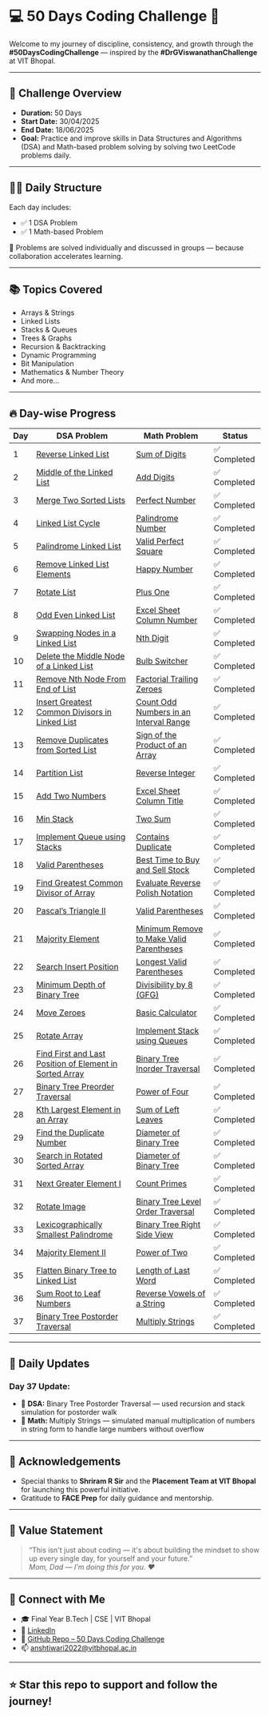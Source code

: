 # 💻 50 Days Coding Challenge 🚀

Welcome to my journey of discipline, consistency, and growth through the **#50DaysCodingChallenge** — inspired by the **#DrGViswanathanChallenge** at VIT Bhopal.

---

## 📅 Challenge Overview

- **Duration:** 50 Days  
- **Start Date:** 30/04/2025  
- **End Date:** 18/06/2025  
- **Goal:** Practice and improve skills in Data Structures and Algorithms (DSA) and Math-based problem solving by solving two LeetCode problems daily.

---

## 👨‍💻 Daily Structure

Each day includes:  
- ✅ 1 DSA Problem  
- ✅ 1 Math-based Problem  

📝 Problems are solved individually and discussed in groups — because collaboration accelerates learning.

---

## 📚 Topics Covered

- Arrays & Strings  
- Linked Lists  
- Stacks & Queues  
- Trees & Graphs  
- Recursion & Backtracking  
- Dynamic Programming  
- Bit Manipulation  
- Mathematics & Number Theory  
- And more...

---

## 🔥 Day-wise Progress

| Day | DSA Problem | Math Problem | Status |
|-----|-------------|--------------|--------|
| 1   | [Reverse Linked List](https://leetcode.com/problems/reverse-linked-list/) | [Sum of Digits](https://leetcode.com/problems/sum-of-digits-in-the-minimum-number/) | ✅ Completed |
| 2   | [Middle of the Linked List](https://leetcode.com/problems/middle-of-the-linked-list/) | [Add Digits](https://leetcode.com/problems/add-digits/) | ✅ Completed |
| 3   | [Merge Two Sorted Lists](https://leetcode.com/problems/merge-two-sorted-lists/) | [Perfect Number](https://leetcode.com/problems/perfect-number/) | ✅ Completed |
| 4   | [Linked List Cycle](https://leetcode.com/problems/linked-list-cycle/) | [Palindrome Number](https://leetcode.com/problems/palindrome-number/) | ✅ Completed |
| 5   | [Palindrome Linked List](https://leetcode.com/problems/palindrome-linked-list/) | [Valid Perfect Square](https://leetcode.com/problems/valid-perfect-square/) | ✅ Completed |
| 6   | [Remove Linked List Elements](https://leetcode.com/problems/remove-linked-list-elements/) | [Happy Number](https://leetcode.com/problems/happy-number/) | ✅ Completed |
| 7   | [Rotate List](https://leetcode.com/problems/rotate-list/) | [Plus One](https://leetcode.com/problems/plus-one/) | ✅ Completed |
| 8   | [Odd Even Linked List](https://leetcode.com/problems/odd-even-linked-list/) | [Excel Sheet Column Number](https://leetcode.com/problems/excel-sheet-column-number/) | ✅ Completed |
| 9   | [Swapping Nodes in a Linked List](https://leetcode.com/problems/swapping-nodes-in-a-linked-list/) | [Nth Digit](https://leetcode.com/problems/nth-digit/) | ✅ Completed |
| 10  | [Delete the Middle Node of a Linked List](https://leetcode.com/problems/delete-the-middle-node-of-a-linked-list/) | [Bulb Switcher](https://leetcode.com/problems/bulb-switcher/) | ✅ Completed |
| 11  | [Remove Nth Node From End of List](https://leetcode.com/problems/remove-nth-node-from-end-of-list/) | [Factorial Trailing Zeroes](https://leetcode.com/problems/factorial-trailing-zeroes/) | ✅ Completed |
| 12  | [Insert Greatest Common Divisors in Linked List](https://leetcode.com/problems/insert-greatest-common-divisors-in-linked-list/) | [Count Odd Numbers in an Interval Range](https://leetcode.com/problems/count-odd-numbers-in-an-interval-range/) | ✅ Completed |
| 13  | [Remove Duplicates from Sorted List](https://leetcode.com/problems/remove-duplicates-from-sorted-list/) | [Sign of the Product of an Array](https://leetcode.com/problems/sign-of-the-product-of-an-array/) | ✅ Completed |
| 14  | [Partition List](https://leetcode.com/problems/partition-list/) | [Reverse Integer](https://leetcode.com/problems/reverse-integer/) | ✅ Completed |
| 15  | [Add Two Numbers](https://leetcode.com/problems/add-two-numbers/) | [Excel Sheet Column Title](https://leetcode.com/problems/excel-sheet-column-title/) | ✅ Completed |
| 16  | [Min Stack](https://leetcode.com/problems/min-stack/) | [Two Sum](https://leetcode.com/problems/two-sum/) | ✅ Completed |
| 17  | [Implement Queue using Stacks](https://leetcode.com/problems/implement-queue-using-stacks/) | [Contains Duplicate](https://leetcode.com/problems/contains-duplicate/) | ✅ Completed |
| 18  | [Valid Parentheses](https://leetcode.com/problems/valid-parentheses/) | [Best Time to Buy and Sell Stock](https://leetcode.com/problems/best-time-to-buy-and-sell-stock/) | ✅ Completed |
| 19  | [Find Greatest Common Divisor of Array](https://leetcode.com/problems/find-greatest-common-divisor-of-array/) | [Evaluate Reverse Polish Notation](https://leetcode.com/problems/evaluate-reverse-polish-notation/) | ✅ Completed |
| 20  | [Pascal’s Triangle II](https://leetcode.com/problems/pascals-triangle-ii/) | [Valid Parentheses](https://leetcode.com/problems/valid-parentheses/) | ✅ Completed |
| 21  | [Majority Element](https://leetcode.com/problems/majority-element/) | [Minimum Remove to Make Valid Parentheses](https://leetcode.com/problems/minimum-remove-to-make-valid-parentheses/) | ✅ Completed |
| 22  | [Search Insert Position](https://leetcode.com/problems/search-insert-position/) | [Longest Valid Parentheses](https://leetcode.com/problems/longest-valid-parentheses/) | ✅ Completed |
| 23  | [Minimum Depth of Binary Tree](https://leetcode.com/problems/minimum-depth-of-binary-tree/) | [Divisibility by 8 (GFG)](https://www.geeksforgeeks.org/problems/divisible-by-8/1) | ✅ Completed |
| 24  | [Move Zeroes](https://leetcode.com/problems/move-zeroes/) | [Basic Calculator](https://leetcode.com/problems/basic-calculator/) | ✅ Completed |
| 25  | [Rotate Array](https://leetcode.com/problems/rotate-array/) | [Implement Stack using Queues](https://leetcode.com/problems/implement-stack-using-queues/) | ✅ Completed |
| 26  | [Find First and Last Position of Element in Sorted Array](https://leetcode.com/problems/find-first-and-last-position-of-element-in-sorted-array/) | [Binary Tree Inorder Traversal](https://leetcode.com/problems/binary-tree-inorder-traversal/) | ✅ Completed |
| 27  | [Binary Tree Preorder Traversal](https://leetcode.com/problems/binary-tree-preorder-traversal/) | [Power of Four](https://leetcode.com/problems/power-of-four/) | ✅ Completed |
| 28  | [Kth Largest Element in an Array](https://leetcode.com/problems/kth-largest-element-in-an-array/) | [Sum of Left Leaves](https://leetcode.com/problems/sum-of-left-leaves/) | ✅ Completed |
| 29  | [Find the Duplicate Number](https://leetcode.com/problems/find-the-duplicate-number/) | [Diameter of Binary Tree](https://leetcode.com/problems/diameter-of-binary-tree/) | ✅ Completed |
| 30  | [Search in Rotated Sorted Array](https://leetcode.com/problems/search-in-rotated-sorted-array/) | [Diameter of Binary Tree](https://leetcode.com/problems/diameter-of-binary-tree/) | ✅ Completed |
| 31  | [Next Greater Element I](https://leetcode.com/problems/next-greater-element-i/) | [Count Primes](https://leetcode.com/problems/count-primes/) | ✅ Completed |
| 32  | [Rotate Image](https://leetcode.com/problems/rotate-image/) | [Binary Tree Level Order Traversal](https://leetcode.com/problems/binary-tree-level-order-traversal/) | ✅ Completed |
| 33  | [Lexicographically Smallest Palindrome](https://leetcode.com/problems/lexicographically-smallest-palindrome/) | [Binary Tree Right Side View](https://leetcode.com/problems/binary-tree-right-side-view/) | ✅ Completed |
| 34  | [Majority Element II](https://leetcode.com/problems/majority-element-ii/) | [Power of Two](https://leetcode.com/problems/power-of-two/) | ✅ Completed |
| 35  | [Flatten Binary Tree to Linked List](https://leetcode.com/problems/flatten-binary-tree-to-linked-list/) | [Length of Last Word](https://leetcode.com/problems/length-of-last-word/) | ✅ Completed |
| 36  | [Sum Root to Leaf Numbers](https://leetcode.com/problems/sum-root-to-leaf-numbers/) | [Reverse Vowels of a String](https://leetcode.com/problems/reverse-vowels-of-a-string/) | ✅ Completed |
| 37  | [Binary Tree Postorder Traversal](https://leetcode.com/problems/binary-tree-postorder-traversal/) | [Multiply Strings](https://leetcode.com/problems/multiply-strings/) | ✅ Completed |

---

## 📢 Daily Updates

### Day 37 Update:
- 🌿 **DSA:** Binary Tree Postorder Traversal — used recursion and stack simulation for postorder walk  
- 🧮 **Math:** Multiply Strings — simulated manual multiplication of numbers in string form to handle large numbers without overflow

---

## 🙏 Acknowledgements

- Special thanks to **Shriram R Sir** and the **Placement Team at VIT Bhopal** for launching this powerful initiative.  
- Gratitude to **FACE Prep** for daily guidance and mentorship.

---

## 🧠 Value Statement

> “This isn't just about coding — it's about building the mindset to show up every single day, for yourself and your future.”  
> *Mom, Dad — I’m doing this for you. ❤*

---

## 📌 Connect with Me

- 🎓 Final Year B.Tech | CSE | VIT Bhopal  
- 🔗 [LinkedIn](https://www.linkedin.com/in/ansh-tiwari-577a72246)  
- 📂 [GitHub Repo – 50 Days Coding Challenge](https://github.com/AnshT013)  
- 📫 anshtiwari2022@vitbhopal.ac.in  

---

## ⭐ Star this repo to support and follow the journey!

